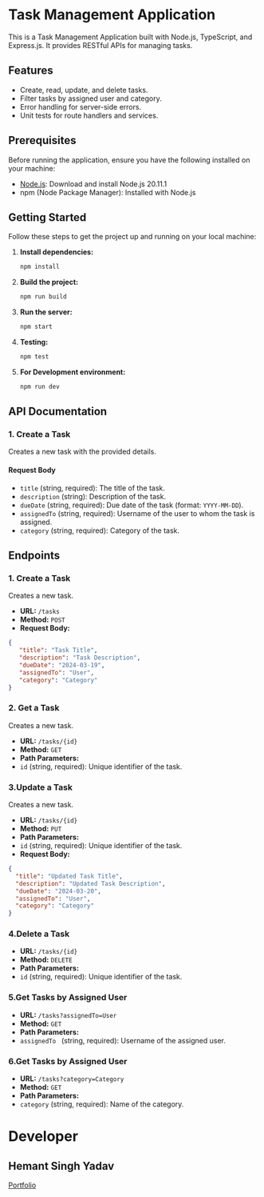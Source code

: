 # Task Management Application

This is a Task Management Application built with Node.js, TypeScript, and Express.js. It provides RESTful APIs for managing tasks.

## Features

- Create, read, update, and delete tasks.
- Filter tasks by assigned user and category.
- Error handling for server-side errors.
- Unit tests for route handlers and services.

## Prerequisites

Before running the application, ensure you have the following installed on your machine:

- [Node.js](https://nodejs.org/): Download and install Node.js 20.11.1
- npm (Node Package Manager): Installed with Node.js

## Getting Started

Follow these steps to get the project up and running on your local machine:

1. **Install dependencies:**
    ```bash
    npm install
    ```

2. **Build the project:**
    ```bash
    npm run build
    ```

3. **Run the server:**
    ```bash
    npm start
    ```

4. **Testing:**
    ```bash
    npm test
    ```

5. **For Development environment:**
    ```bash
    npm run dev
    ```

## API Documentation

### 1. Create a Task

Creates a new task with the provided details.

#### Request Body

- `title` (string, required): The title of the task.
- `description` (string): Description of the task.
- `dueDate` (string, required): Due date of the task (format: `YYYY-MM-DD`).
- `assignedTo` (string, required): Username of the user to whom the task is assigned.
- `category` (string, required): Category of the task.

## Endpoints

### 1. Create a Task

Creates a new task.

- **URL:** `/tasks`
- **Method:** `POST`
- **Request Body:**

```json
{
   "title": "Task Title",
   "description": "Task Description",
   "dueDate": "2024-03-19",
   "assignedTo": "User",
   "category": "Category"
}
```

### 2. Get a Task

Creates a new task.

- **URL:** `/tasks/{id}`
- **Method:** `GET`
- **Path Parameters:** 
- `id` (string, required): Unique identifier of the task.


### 3.Update a Task

Creates a new task.

- **URL:** `/tasks/{id}`
- **Method:** `PUT`
- **Path Parameters:**
- `id` (string, required): Unique identifier of the task.
- **Request Body:**

```json
{
  "title": "Updated Task Title",
  "description": "Updated Task Description",
  "dueDate": "2024-03-20",
  "assignedTo": "User",
  "category": "Category"
}
```

### 4.Delete a Task

- **URL:** `/tasks/{id}`
- **Method:** `DELETE`
- **Path Parameters:**
- `id` (string, required): Unique identifier of the task.



### 5.Get Tasks by Assigned User

- **URL:** `/tasks?assignedTo=User`
- **Method:** `GET`
- **Path Parameters:**
- `assignedTo ` (string, required): Username of the assigned user.

### 6.Get Tasks by Assigned User

- **URL:** `/tasks?category=Category`
- **Method:** `GET`
- **Path Parameters:**
- `category` (string, required): Name of the category.







# Developer
## Hemant Singh Yadav
[Portfolio](https://hemant10yadav.github.io/)

